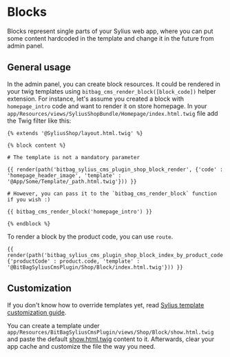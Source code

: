 # Blocks

Blocks represent single parts of your Sylius web app, where you can put some content hardcoded in the 
template and change it in the future from admin panel.

## General usage

In the admin panel, you can create block resources. It could be rendered in your twig templates using `bitbag_cms_render_block([block_code])` helper extension.
For instance, let's assume you created a block with `homepage_intro` code and want to render it on store homepage.
In your `app/Resources/views/SyliusShopBundle/Homepage/index.html.twig` file add the Twig filter like this:

```twig
{% extends '@SyliusShop/layout.html.twig' %}

{% block content %}

# The template is not a mandatory parameter

{{ render(path('bitbag_sylius_cms_plugin_shop_block_render', {'code' : 'homepage_header_image', 'template' : '@App/Some/Template/_path.html.twig'})) }}

# However, you can pass it to the `bitbag_cms_render_block` function if you wish :)

{{ bitbag_cms_render_block('homepage_intro') }}

{% endblock %}
```

To render a block by the product code, you can use `route`.

```twig
{{ render(path('bitbag_sylius_cms_plugin_shop_block_index_by_product_code', {'productCode' : product.code, 'template' : '@BitBagSyliusCmsPlugin/Shop/Block/index.html.twig'})) }}
```

## Customization

If you don't know how to override templates yet, 
read [Sylius template customization guide](http://docs.sylius.org/en/latest/customization/template.html).

You can create a template under `app/Resources/BitBagSyliusCmsPlugin/views/Shop/Block/show.html.twig` and paste the default 
[show.html.twig](../src/Resources/views/Shop/Block/show.html.twig) content to it. Afterwards, clear your app cache 
and customize the file the way you need.
